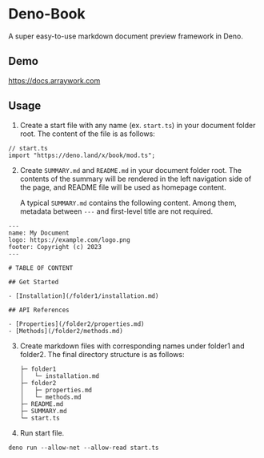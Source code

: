 # Deno-Book

A super easy-to-use markdown document preview framework in Deno.

## Demo

https://docs.arraywork.com

## Usage

1. Create a start file with any name (ex. `start.ts`) in your document folder
   root. The content of the file is as follows:

```
// start.ts
import "https://deno.land/x/book/mod.ts";
```

2. Create `SUMMARY.md` and `README.md` in your document folder root. The
   contents of the summary will be rendered in the left navigation side of the
   page, and README file will be used as homepage content.

   A typical `SUMMARY.md` contains the following content. Among them, metadata
   between `---` and first-level title are not required.

```
---
name: My Document
logo: https://example.com/logo.png
footer: Copyright (c) 2023
---

# TABLE OF CONTENT

## Get Started

- [Installation](/folder1/installation.md)

## API References

- [Properties](/folder2/properties.md)
- [Methods](/folder2/methods.md)
```

3. Create markdown files with corresponding names under folder1 and folder2. The
   final directory structure is as follows:
   ```
   ├─ folder1
   │   └─ installation.md
   ├─ folder2
   │   ├─ properties.md
   │   └─ methods.md
   ├─ README.md
   ├─ SUMMARY.md
   └─ start.ts
   ```

4. Run start file.

```
deno run --allow-net --allow-read start.ts
```
